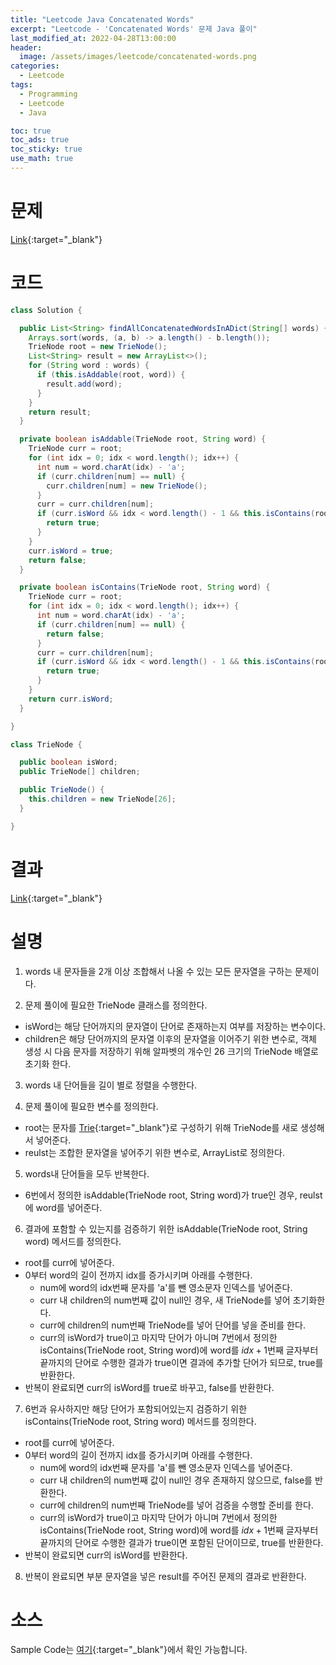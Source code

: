 ```yaml
---
title: "Leetcode Java Concatenated Words"
excerpt: "Leetcode - 'Concatenated Words' 문제 Java 풀이"
last_modified_at: 2022-04-28T13:00:00
header:
  image: /assets/images/leetcode/concatenated-words.png
categories:
  - Leetcode
tags:
  - Programming
  - Leetcode
  - Java

toc: true
toc_ads: true
toc_sticky: true
use_math: true
---
```

# 문제
[Link](https://leetcode.com/problems/concatenated-words/){:target="_blank"}

# 코드
```java
class Solution {

  public List<String> findAllConcatenatedWordsInADict(String[] words) {
    Arrays.sort(words, (a, b) -> a.length() - b.length());
    TrieNode root = new TrieNode();
    List<String> result = new ArrayList<>();
    for (String word : words) {
      if (this.isAddable(root, word)) {
        result.add(word);
      }
    }
    return result;
  }

  private boolean isAddable(TrieNode root, String word) {
    TrieNode curr = root;
    for (int idx = 0; idx < word.length(); idx++) {
      int num = word.charAt(idx) - 'a';
      if (curr.children[num] == null) {
        curr.children[num] = new TrieNode();
      }
      curr = curr.children[num];
      if (curr.isWord && idx < word.length() - 1 && this.isContains(root, word.substring(idx + 1))) {
        return true;
      }
    }
    curr.isWord = true;
    return false;
  }

  private boolean isContains(TrieNode root, String word) {
    TrieNode curr = root;
    for (int idx = 0; idx < word.length(); idx++) {
      int num = word.charAt(idx) - 'a';
      if (curr.children[num] == null) {
        return false;
      }
      curr = curr.children[num];
      if (curr.isWord && idx < word.length() - 1 && this.isContains(root, word.substring(idx + 1))) {
        return true;
      }
    }
    return curr.isWord;
  }

}

class TrieNode {

  public boolean isWord;
  public TrieNode[] children;

  public TrieNode() {
    this.children = new TrieNode[26];
  }

}
```

# 결과
[Link](https://leetcode.com/submissions/detail/688904538/){:target="_blank"}

# 설명
1. words 내 문자들을 2개 이상 조합해서 나올 수 있는 모든 문자열을 구하는 문제이다.

2. 문제 풀이에 필요한 TrieNode 클래스를 정의한다.
- isWord는 해당 단어까지의 문자열이 단어로 존재하는지 여부를 저장하는 변수이다.
- children은 해당 단어까지의 문자열 이후의 문자열을 이어주기 위한 변수로, 객체 생성 시 다음 문자를 저장하기 위해 알파벳의 개수인 26 크기의 TrieNode 배열로 초기화 한다.

3. words 내 단어들을 길이 별로 정렬을 수행한다.

4. 문제 풀이에 필요한 변수를 정의한다.
- root는 문자를 [Trie](https://en.wikipedia.org/wiki/Trie){:target="_blank"}로 구성하기 위해 TrieNode를 새로 생성해서 넣어준다.
- reulst는 조합한 문자열을 넣어주기 위한 변수로, ArrayList로 정의한다.

5. words내 단어들을 모두 반복한다.
- 6번에서 정의한 isAddable(TrieNode root, String word)가 true인 경우, reulst에 word를 넣어준다.

6. 결과에 포함할 수 있는지를 검증하기 위한 isAddable(TrieNode root, String word) 메서드를 정의한다.
- root를 curr에 넣어준다.
- 0부터 word의 길이 전까지 idx를 증가시키며 아래를 수행한다.
  - num에 word의 idx번째 문자를 'a'를 뺀 영소문자 인덱스를 넣어준다.
  - curr 내 children의 num번째 값이 null인 경우, 새 TrieNode를 넣어 초기화한다.
  - curr에 children의 num번째 TrieNode를 넣어 단어를 넣을 준비를 한다.
  - curr의 isWord가 true이고 마지막 단어가 아니며 7번에서 정의한 isContains(TrieNode root, String word)에 word를 $idx + 1$번째 글자부터 끝까지의 단어로 수행한 결과가 true이면 결과에 추가할 단어가 되므로, true를 반환한다.
- 반복이 완료되면 curr의 isWord를 true로 바꾸고, false를 반환한다.

7. 6번과 유사하지만 해당 단어가 포함되어있는지 검증하기 위한 isContains(TrieNode root, String word) 메서드를 정의한다.
- root를 curr에 넣어준다.
- 0부터 word의 길이 전까지 idx를 증가시키며 아래를 수행한다.
  - num에 word의 idx번째 문자를 'a'를 뺀 영소문자 인덱스를 넣어준다.
  - curr 내 children의 num번째 값이 null인 경우 존재하지 않으므로, false를 반환한다.
  - curr에 children의 num번째 TrieNode를 넣어 검증을 수행할 준비를 한다.
  - curr의 isWord가 true이고 마지막 단어가 아니며 7번에서 정의한 isContains(TrieNode root, String word)에 word를 $idx + 1$번째 글자부터 끝까지의 단어로 수행한 결과가 true이면 포함된 단어이므로, true를 반환한다.
- 반복이 완료되면 curr의 isWord를 반환한다.

8. 반복이 완료되면 부분 문자열을 넣은 result를 주어진 문제의 결과로 반환한다.

# 소스
Sample Code는 [여기](https://github.com/GracefulSoul/leetcode/blob/master/src/main/java/gracefulsoul/problems/ConcatenatedWords.java){:target="_blank"}에서 확인 가능합니다.